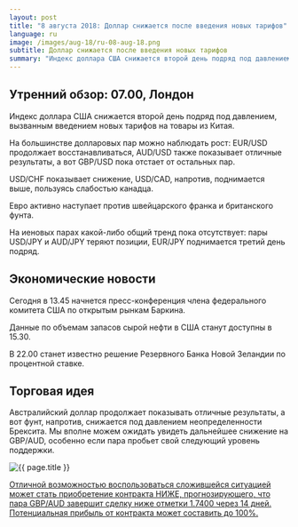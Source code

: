 ```yaml
---
layout: post
title: "8 августа 2018: Доллар снижается после введения новых тарифов"
language: ru
image: /images/aug-18/ru-08-aug-18.png
subtitle: Доллар снижается после введения новых тарифов
summary: "Индекс доллара США снижается второй день подряд под давлением, вызванным введением новых тарифов на товары из Китая"
---
```

## Утренний обзор: 07.00, Лондон
 
Индекс доллара США снижается второй день подряд под давлением, вызванным введением новых тарифов на товары из Китая.

На большинстве долларовых пар можно наблюдать рост: EUR/USD продолжает восстанавливаться, AUD/USD также показывает отличные результаты, а вот GBP/USD пока отстает от остальных пар.

USD/CHF показывает снижение, USD/CAD, напротив, поднимается выше, пользуясь слабостью канадца.

Евро активно наступает против швейцарского франка и британского фунта.

На иеновых парах какой-либо общий тренд пока отсутствует: пары USD/JPY и AUD/JPY теряют позиции, EUR/JPY поднимается третий день подряд.
 
## Экономические новости
 
Сегодня в 13.45 начнется пресс-конференция члена федерального комитета США по открытым рынкам Баркина.

Данные по объемам запасов сырой нефти в США станут доступны в 15.30.

В 22.00 станет известно решение Резервного Банка Новой Зеландии по процентной ставке.
 
## Торговая идея
 
Австралийский доллар продолжает показывать отличные результаты, а вот фунт, напротив, снижается под давлением неопределенности Брексита. Мы вполне можем ожидать увидеть дальнейшее снижение на GBP/AUD, особенно если пара пробьет свой следующий уровень поддержки.

<img src="{{ site.url }}/images/aug-18/ru-08-aug-18.png" alt="{{ page.title }}"  title="{{ page.title }}">

<a href="%LINK%%?currency=USD&market=forex&underlying=frxGBPAUD&formname=higherlower&duration_amount=14&duration_units=d&amount=10&amount_type=stake&expiry_type=duration&barrier=1.7400" target="_blank">Отличной возможностью воспользоваться сложившейся ситуацией может стать приобретение контракта НИЖЕ, прогнозирующего, что пара GBP/AUD завершит сделку ниже отметки 1.7400 через 14 дней. Потенциальная прибыль от контракта может составить до 100%.</a>
